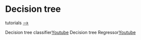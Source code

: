 
# Decision tree
tutorials [-->](https://youtu.be/LDRbO9a6XPU)

  Decision tree classifier[Youtube](https://youtu.be/ZVR2Way4nwQ)
  Decision tree Regressor[Youtube](https://youtu.be/UhY5vPfQIrA)
 
